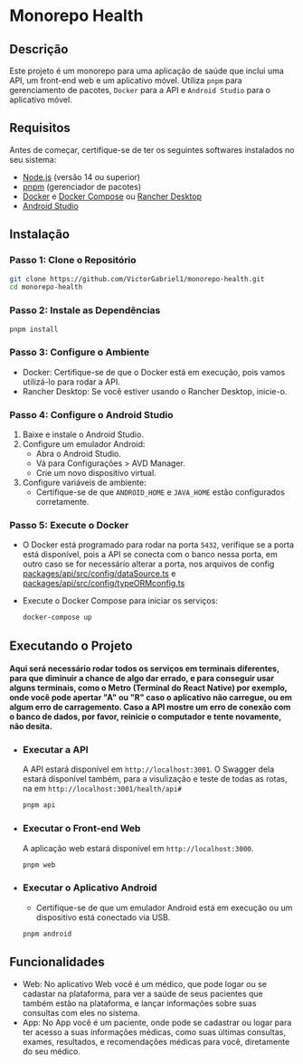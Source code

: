 # Monorepo Health

## Descrição

Este projeto é um monorepo para uma aplicação de saúde que inclui uma API, um front-end web e um aplicativo móvel. Utiliza `pnpm` para gerenciamento de pacotes, `Docker` para a API e `Android Studio` para o aplicativo móvel.

## Requisitos

Antes de começar, certifique-se de ter os seguintes softwares instalados no seu sistema:

- [Node.js](https://nodejs.org/) (versão 14 ou superior)
- [pnpm](https://pnpm.io/) (gerenciador de pacotes)
- [Docker](https://www.docker.com/) e [Docker Compose](https://docs.docker.com/compose/) ou [Rancher Desktop](https://rancherdesktop.io/)
- [Android Studio](https://developer.android.com/studio)

## Instalação

### Passo 1: Clone o Repositório

```bash
git clone https://github.com/VictorGabriel1/monorepo-health.git
cd monorepo-health
```

### Passo 2: Instale as Dependências

```bash
pnpm install
```

### Passo 3: Configure o Ambiente

- Docker: Certifique-se de que o Docker está em execução, pois vamos utilizá-lo para rodar a API.
- Rancher Desktop: Se você estiver usando o Rancher Desktop, inicie-o.

### Passo 4: Configure o Android Studio

1. Baixe e instale o Android Studio.
2. Configure um emulador Android:
   - Abra o Android Studio.
   - Vá para Configurações > AVD Manager.
   - Crie um novo dispositivo virtual.
3. Configure variáveis de ambiente:
   - Certifique-se de que `ANDROID_HOME` e `JAVA_HOME` estão configurados corretamente.

### Passo 5: Execute o Docker

- O Docker está programado para rodar na porta `5432`, verifique se a porta está disponível, pois a API se conecta com o banco nessa porta, em outro caso se for necessário alterar a porta, nos arquivos de config [packages/api/src/config/dataSource.ts](https://github.com/VictorGabriel1/monorepo-health/tree/master/packages/api/src/config/dataSource.ts) e [packages/api/src/config/typeORMconfig.ts](https://github.com/VictorGabriel1/monorepo-health/tree/master/packages/api/src/config/typeORMconfig.ts)

- Execute o Docker Compose para iniciar os serviços:
  ```bash
  docker-compose up
  ```

## Executando o Projeto

#### Aqui será necessário rodar todos os serviços em terminais diferentes, para que diminuir a chance de algo dar errado, e para conseguir usar alguns terminais, como o Metro (Terminal do React Native) por exemplo, onde você pode apertar "A" ou "R" caso o aplicativo não carregue, ou em algum erro de carragemento. Caso a API mostre um erro de conexão com o banco de dados, por favor, reinicie o computador e tente novamente, não desita.

- ### Executar a API

  A API estará disponível em `http://localhost:3001`. O Swagger dela estará disponível também, para a visulização e teste de todas as rotas, na em `http://localhost:3001/health/api#`

  ```bash
  pnpm api
  ```

- ### Executar o Front-end Web

  A aplicação web estará disponível em `http://localhost:3000`.

  ```bash
  pnpm web
  ```

- ### Executar o Aplicativo Android

  - Certifique-se de que um emulador Android está em execução ou um dispositivo está conectado via USB.

  ```bash
  pnpm android
  ```

## Funcionalidades

- Web: No aplicativo Web você é um médico, que pode logar ou se cadastar na plataforma, para ver a saúde de seus pacientes que também estão na plataforma, e lançar informações sobre suas consultas com eles no sistema.
- App: No App você é um paciente, onde pode se cadastrar ou logar para ter acesso a suas informações médicas, como suas últimas consultas, exames, resultados, e recomendações médicas para você, diretamente do seu médico.
